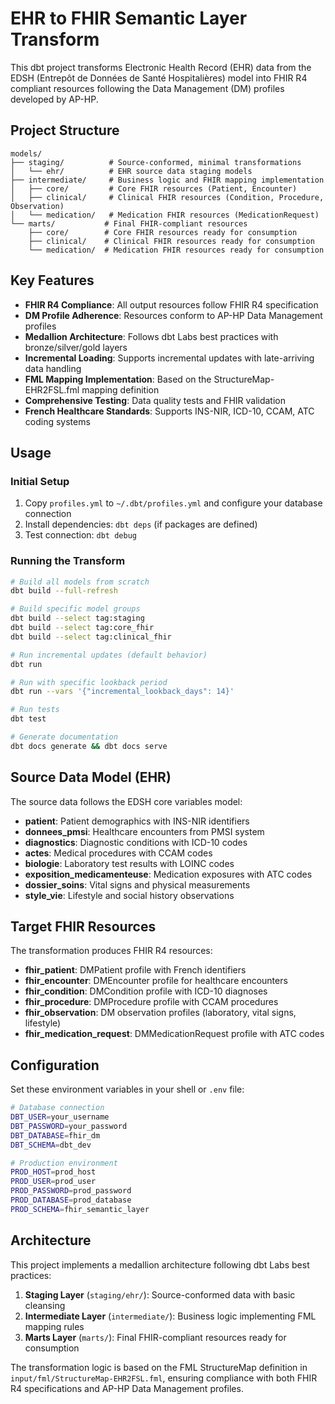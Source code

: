 # EHR to FHIR Semantic Layer Transform

This dbt project transforms Electronic Health Record (EHR) data from the EDSH (Entrepôt de Données de Santé Hospitalières) model into FHIR R4 compliant resources following the Data Management (DM) profiles developed by AP-HP.

## Project Structure

```
models/
├── staging/          # Source-conformed, minimal transformations
│   └── ehr/          # EHR source data staging models
├── intermediate/     # Business logic and FHIR mapping implementation
│   ├── core/         # Core FHIR resources (Patient, Encounter)
│   ├── clinical/     # Clinical FHIR resources (Condition, Procedure, Observation)
│   └── medication/   # Medication FHIR resources (MedicationRequest)
└── marts/           # Final FHIR-compliant resources
    ├── core/        # Core FHIR resources ready for consumption
    ├── clinical/    # Clinical FHIR resources ready for consumption
    └── medication/  # Medication FHIR resources ready for consumption
```

## Key Features

- **FHIR R4 Compliance**: All output resources follow FHIR R4 specification
- **DM Profile Adherence**: Resources conform to AP-HP Data Management profiles
- **Medallion Architecture**: Follows dbt Labs best practices with bronze/silver/gold layers
- **Incremental Loading**: Supports incremental updates with late-arriving data handling
- **FML Mapping Implementation**: Based on the StructureMap-EHR2FSL.fml mapping definition
- **Comprehensive Testing**: Data quality tests and FHIR validation
- **French Healthcare Standards**: Supports INS-NIR, ICD-10, CCAM, ATC coding systems

## Usage

### Initial Setup

1. Copy `profiles.yml` to `~/.dbt/profiles.yml` and configure your database connection
2. Install dependencies: `dbt deps` (if packages are defined)
3. Test connection: `dbt debug`

### Running the Transform

```bash
# Build all models from scratch
dbt build --full-refresh

# Build specific model groups
dbt build --select tag:staging
dbt build --select tag:core_fhir
dbt build --select tag:clinical_fhir

# Run incremental updates (default behavior)
dbt run

# Run with specific lookback period
dbt run --vars '{"incremental_lookback_days": 14}'

# Run tests
dbt test

# Generate documentation
dbt docs generate && dbt docs serve
```

## Source Data Model (EHR)

The source data follows the EDSH core variables model:

- **patient**: Patient demographics with INS-NIR identifiers
- **donnees_pmsi**: Healthcare encounters from PMSI system
- **diagnostics**: Diagnostic conditions with ICD-10 codes
- **actes**: Medical procedures with CCAM codes
- **biologie**: Laboratory test results with LOINC codes
- **exposition_medicamenteuse**: Medication exposures with ATC codes
- **dossier_soins**: Vital signs and physical measurements
- **style_vie**: Lifestyle and social history observations

## Target FHIR Resources

The transformation produces FHIR R4 resources:

- **fhir_patient**: DMPatient profile with French identifiers
- **fhir_encounter**: DMEncounter profile for healthcare encounters  
- **fhir_condition**: DMCondition profile with ICD-10 diagnoses
- **fhir_procedure**: DMProcedure profile with CCAM procedures
- **fhir_observation**: DM observation profiles (laboratory, vital signs, lifestyle)
- **fhir_medication_request**: DMMedicationRequest profile with ATC codes

## Configuration

Set these environment variables in your shell or `.env` file:

```bash
# Database connection
DBT_USER=your_username
DBT_PASSWORD=your_password  
DBT_DATABASE=fhir_dm
DBT_SCHEMA=dbt_dev

# Production environment
PROD_HOST=prod_host
PROD_USER=prod_user
PROD_PASSWORD=prod_password
PROD_DATABASE=prod_database
PROD_SCHEMA=fhir_semantic_layer
```

## Architecture

This project implements a medallion architecture following dbt Labs best practices:

1. **Staging Layer** (`staging/ehr/`): Source-conformed data with basic cleansing
2. **Intermediate Layer** (`intermediate/`): Business logic implementing FML mapping rules
3. **Marts Layer** (`marts/`): Final FHIR-compliant resources ready for consumption

The transformation logic is based on the FML StructureMap definition in `input/fml/StructureMap-EHR2FSL.fml`, ensuring compliance with both FHIR R4 specifications and AP-HP Data Management profiles.
